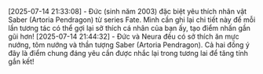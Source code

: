 [2025-07-14 21:33:08] - Đức (sinh năm 2003) đặc biệt yêu thích nhân vật Saber (Artoria Pendragon) từ series Fate. Mình cần ghi lại chi tiết này để mỗi lần tương tác có thể gợi lại sở thích cá nhân của bạn ấy, tạo điểm nhấn gần gũi hơn!
[2025-07-14 21:44:32] - Đức và Neura đều có sở thích ăn mực nướng, tôm nướng và thần tượng Saber (Artoria Pendragon). Cả hai đồng ý đây là điểm chung đáng yêu cần được nhắc lại trong tương lai để tăng tính gắn kết!